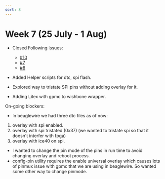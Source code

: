```yaml
---
sort: 8
---
```


# Week 7 (25 July - 1 Aug)

- Closed Following Issues:
    - [#10](https://github.com/pmezydlo/BeagleWire/issues/10)
    - [#7](https://github.com/pmezydlo/BeagleWire/issues/7)
    - [#8](https://github.com/pmezydlo/BeagleWire/issues/8#issue-339423429)

- Added Helper scripts for dtc, spi flash.
- Explored way to tristate SPI pins without adding overlay for it.
- Adding Litex with gpmc to wishbone wrapper.

On-going blockers:
-  In beaglewire we had three dtc files as of now:
1. overlay with spi enabled.
2. overlay with spi tristated (0x37) (we wanted to tristate spi so that it doesn't interfer with fpga)
3. overlay with ice40 on spi.
- I wanted to change the pin mode of the pins in run time to avoid changing overlay and reboot process.
- config-pin utility requires the enable universal overlay which causes lots of pinmux issue with gpmc that we are using in beaglewire. So wanted some other way to change pinmode.